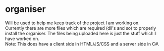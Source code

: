 # organiser
Will be used to help me keep track of the project I am working on.
</br>
Currently there are more files which are required (dll's and so) to properly install the organiser. The files being uploaded here is just the stuff which I have worked on.
</br>
Note: This does have a client side in HTML/JS/CSS and a server side in C#.
